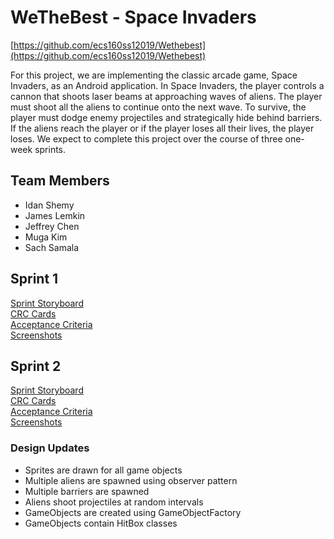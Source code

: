 # WeTheBest - Space Invaders
[https://github.com/ecs160ss12019/Wethebest](https://github.com/ecs160ss12019/Wethebest)

For this project, we are implementing the classic arcade game, Space Invaders, as an Android application. In Space Invaders, the player controls a cannon that shoots laser beams at approaching waves of aliens. The player must shoot all the aliens to continue onto the next wave. To survive, the player must dodge enemy projectiles and strategically hide behind barriers. If the aliens reach the player or if the player loses all their lives, the player loses.  We expect to complete this project over the course of three one-week sprints.

## Team Members
* Idan Shemy
* James Lemkin
* Jeffrey Chen
* Muga Kim
* Sach Samala

## Sprint 1
[Sprint Storyboard](https://github.com/ecs160ss12019/Wethebest/blob/master/Sprint1/Sprint_Storyboard.png)  
[CRC Cards](https://github.com/ecs160ss12019/Wethebest/blob/master/Sprint1/CRC_Cards.png)   
[Acceptance Criteria](https://github.com/ecs160ss12019/Wethebest/blob/master/Sprint1/Acceptance_Criteria.md)  
[Screenshots](https://github.com/ecs160ss12019/Wethebest/blob/master/Sprint1/Screenshots.md)  

## Sprint 2
[Sprint Storyboard](https://github.com/ecs160ss12019/Wethebest/blob/master/Sprint2/Sprint_Storyboard.png)  
[CRC Cards](https://github.com/ecs160ss12019/Wethebest/blob/master/Sprint2/CRC_Cards.png)  
[Acceptance Criteria](https://github.com/ecs160ss12019/Wethebest/blob/master/Sprint2/Acceptance_Criteria.md)  
[Screenshots](https://github.com/ecs160ss12019/Wethebest/blob/master/Sprint2/Screenshots.md)  

### Design Updates
* Sprites are drawn for all game objects
* Multiple aliens are spawned using observer pattern
* Multiple barriers are spawned
* Aliens shoot projectiles at random intervals
* GameObjects are created using GameObjectFactory
* GameObjects contain HitBox classes
